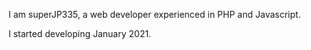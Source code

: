 I am superJP335, a web developer experienced in PHP and Javascript.

I started developing January 2021.
